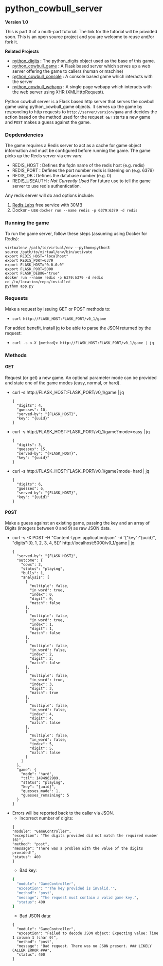 # python_cowbull_server

**Version 1.0**

This is part 3 of a multi-part tutorial. The link for the tutorial will be provided soon.
This is an open source project and you are welcome to reuse and/or fork it.

**Related Projects**
* [python_digits](https://github.com/dsandersAzure/python_digits) : The python_digits object
used as the base of this game.
* [python_cowbull_game](https://github.com/dsandersAzure/python_cowbull_game) : A Flask
based server which serves up a web server offering the game to callers (human or machine)
* [python_cowbull_console](https://github.com/dsandersAzure/python_cowbull_console) : A
console based game which interacts with the server
* [python_cowbull_webapp](https://github.com/dsandersAzure/python_cowbull_webapp) : A single
page webapp which interacts with the web server using XHR (XMLHttpRequest).

Python cowbull server is a Flask based http server that serves the
cowbull game using python_cowbull_game objects. It serves up the game
by responding to http requests to ``http://server/version/game`` and
decides the action based on the method used for the request: ``GET`` starts
a new game and ``POST`` makes a guess against the game.

### Depdendencies
The game requires a Redis server to act as a cache for game object information
and must be configured before running the game. The game picks up the Redis
server via env vars:

* REDIS_HOST : Defines the fqdn name of the redis host (e.g. redis)
* REDIS_PORT : Defines the port number redis is listening on (e.g. 6379)
* REDIS_DB : Defines the database number (e.g. 0)
* REDIS_USEAUTH : *Not Currently Used* For future use to tell the game 
server to use redis authentication.

Any redis server will do and options include:
1. [Redis Labs](https://redislabs.com/) free service with 30MB
2. Docker - use `docker run --name redis -p 6379:6379 -d redis`

### Running the game
To run the game server, follow these steps (assuming using Docker for Redis):
```
virtualenv /path/to/virtual/env --python=python3
source /path/to/virtual/env/bin/activate
export REDIS_HOST="localhost"
export REDIS_PORT=6379
export FLASK_HOST="0.0.0.0"
export FLASK_PORT=5000
export FLASK_DEBUG="true"
docker run --name redis -p 6379:6379 -d redis
cd /to/location/repo/installed
python app.py
```

### Requests
Make a request by issuing GET or POST methods to:
* `curl http://FLASK_HOST:FLASK_PORT/v0_1/game`

For added benefit, install [jq](https://stedolan.github.io/jq/) to be able 
to parse the JSON returned by the request:
* `curl -s <-X {method}> http://FLASK_HOST:FLASK_PORT/v0_1/game | jq`


### Methods
#### GET
Request (or get) a new game. An optional parameter mode
can be provided and state one of the game modes (easy, normal,
or hard).
* curl -s http://FLASK_HOST:FLASK_PORT/v0_1/game | jq
  ```
  {
    "digits": 4,
    "guesses": 10,
    "served-by": "{FLASK_HOST}",
    "key": "{uuid}"
  }
  ```
* curl -s http://FLASK_HOST:FLASK_PORT/v0_1/game?mode=easy | jq
  ```
  {
    "digits": 3,
    "guesses": 15,
    "served-by": "{FLASK_HOST}",
    "key": "{uuid}"
  }
  ```
* curl -s http://FLASK_HOST:FLASK_PORT/v0_1/game?mode=hard | jq
  ```
  {
    "digits": 6,
    "guesses": 6,
    "served-by": "{FLASK_HOST}",
    "key": "{uuid}"
  }
  ```

#### POST
Make a guess against an existing game, passing the key and
an array of Digits (integers between 0 and 9) as raw JSON data.

* curl -s -X POST -H "Content-type: application/json" -d '{"key":"{uuid}", "digits":[0, 1, 2, 3, 4, 5]}' http://localhost:5000/v0_1/game | jq
  ```
  {
    "served-by": "{FLASK_HOST}",
    "outcome": {
      "cows": 2,
      "status": "playing",
      "bulls": 1,
      "analysis": [
        {
          "multiple": false,
          "in_word": true,
          "index": 0,
          "digit": 0,
          "match": false
        },
        {
          "multiple": false,
          "in_word": true,
          "index": 1,
          "digit": 1,
          "match": false
        },
        {
          "multiple": false,
          "in_word": false,
          "index": 2,
          "digit": 2,
          "match": false
        },
        {
          "multiple": false,
          "in_word": true,
          "index": 3,
          "digit": 3,
          "match": true
        },
        {
          "multiple": false,
          "in_word": false,
          "index": 4,
          "digit": 4,
          "match": false
        },
        {
          "multiple": false,
          "in_word": false,
          "index": 5,
          "digit": 5,
          "match": false
        }
      ]
    },
    "game": {
      "mode": "hard",
      "ttl": 1494962909,
      "status": "playing",
      "key": "{uuid}",
      "guesses_made": 1,
      "guesses_remaining": 5
    }
  }
  ```
* Errors will be reported back to the caller via JSON.
  * Incorrect number of digits:
  ```
  {
  "module": "GameController",
  "exception": "The digits provided did not match the required number (6)",
  "method": "post",
  "message": "There was a problem with the value of the digits provided!",
  "status": 400
  }
  ```
  * Bad key:
  ```bash
  {
    "module": "GameController",
    "exception": "'The key provided is invalid.'",
    "method": "post",
    "message": "The request must contain a valid game key.",
    "status": 400
  }
  ```
  * Bad JSON data:
  ```
  {
    "module": "GameController",
    "exception": "Failed to decode JSON object: Expecting value: line 1 column 1 (char 0)",
    "method": "post",
    "message": "Bad request. There was no JSON present. ### LIKELY CALLER ERROR ###",
    "status": 400
  }
  ```
  